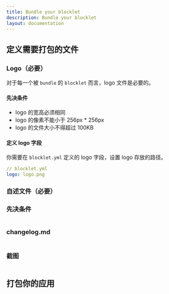 ```yaml
---
title: Bundle your blocklet
description: Bundle your blocklet
layout: documentation
---
```


## 定义需要打包的文件

### Logo（必要）

对于每一个被 `bundle` 的 `blocklet` 而言，logo 文件是必要的。

#### 先决条件

- logo 的宽高必须相同
- logo 的像素不能小于 256px \* 256px
- logo 的文件大小不得超过 100KB

#### 定义 logo 字段

你需要在 `blocklet.yml` 定义的 logo 字段，设置 logo 存放的路径。

```yml
// blocklet.yml
logo: logo.png
```

### 自述文件（必要）

### 先决条件

```yml

```

### changelog.md

```

```

### 截图

```yml

```


## 打包你的应用
<!--- Bunding mode: zip, webpack
- Bundling under mono-repo mode-->


